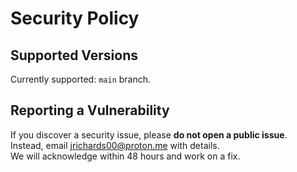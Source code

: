 # Security Policy

## Supported Versions
Currently supported: `main` branch.

## Reporting a Vulnerability
If you discover a security issue, please **do not open a public issue**.  
Instead, email jrichards00@proton.me with details.  
We will acknowledge within 48 hours and work on a fix.
